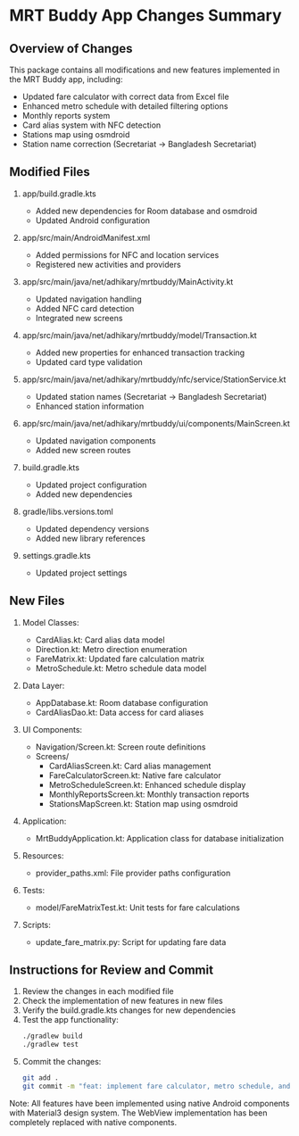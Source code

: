 # MRT Buddy App Changes Summary

## Overview of Changes
This package contains all modifications and new features implemented in the MRT Buddy app, including:
- Updated fare calculator with correct data from Excel file
- Enhanced metro schedule with detailed filtering options
- Monthly reports system
- Card alias system with NFC detection
- Stations map using osmdroid
- Station name correction (Secretariat → Bangladesh Secretariat)

## Modified Files
1. app/build.gradle.kts
   - Added new dependencies for Room database and osmdroid
   - Updated Android configuration

2. app/src/main/AndroidManifest.xml
   - Added permissions for NFC and location services
   - Registered new activities and providers

3. app/src/main/java/net/adhikary/mrtbuddy/MainActivity.kt
   - Updated navigation handling
   - Added NFC card detection
   - Integrated new screens

4. app/src/main/java/net/adhikary/mrtbuddy/model/Transaction.kt
   - Added new properties for enhanced transaction tracking
   - Updated card type validation

5. app/src/main/java/net/adhikary/mrtbuddy/nfc/service/StationService.kt
   - Updated station names (Secretariat → Bangladesh Secretariat)
   - Enhanced station information

6. app/src/main/java/net/adhikary/mrtbuddy/ui/components/MainScreen.kt
   - Updated navigation components
   - Added new screen routes

7. build.gradle.kts
   - Updated project configuration
   - Added new dependencies

8. gradle/libs.versions.toml
   - Updated dependency versions
   - Added new library references

9. settings.gradle.kts
   - Updated project settings

## New Files
1. Model Classes:
   - CardAlias.kt: Card alias data model
   - Direction.kt: Metro direction enumeration
   - FareMatrix.kt: Updated fare calculation matrix
   - MetroSchedule.kt: Metro schedule data model

2. Data Layer:
   - AppDatabase.kt: Room database configuration
   - CardAliasDao.kt: Data access for card aliases

3. UI Components:
   - Navigation/Screen.kt: Screen route definitions
   - Screens/
     - CardAliasScreen.kt: Card alias management
     - FareCalculatorScreen.kt: Native fare calculator
     - MetroScheduleScreen.kt: Enhanced schedule display
     - MonthlyReportsScreen.kt: Monthly transaction reports
     - StationsMapScreen.kt: Station map using osmdroid

4. Application:
   - MrtBuddyApplication.kt: Application class for database initialization

5. Resources:
   - provider_paths.xml: File provider paths configuration

6. Tests:
   - model/FareMatrixTest.kt: Unit tests for fare calculations

7. Scripts:
   - update_fare_matrix.py: Script for updating fare data

## Instructions for Review and Commit
1. Review the changes in each modified file
2. Check the implementation of new features in new files
3. Verify the build.gradle.kts changes for new dependencies
4. Test the app functionality:
   ```bash
   ./gradlew build
   ./gradlew test
   ```
5. Commit the changes:
   ```bash
   git add .
   git commit -m "feat: implement fare calculator, metro schedule, and card management features"
   ```

Note: All features have been implemented using native Android components with Material3 design system. The WebView implementation has been completely replaced with native components.
